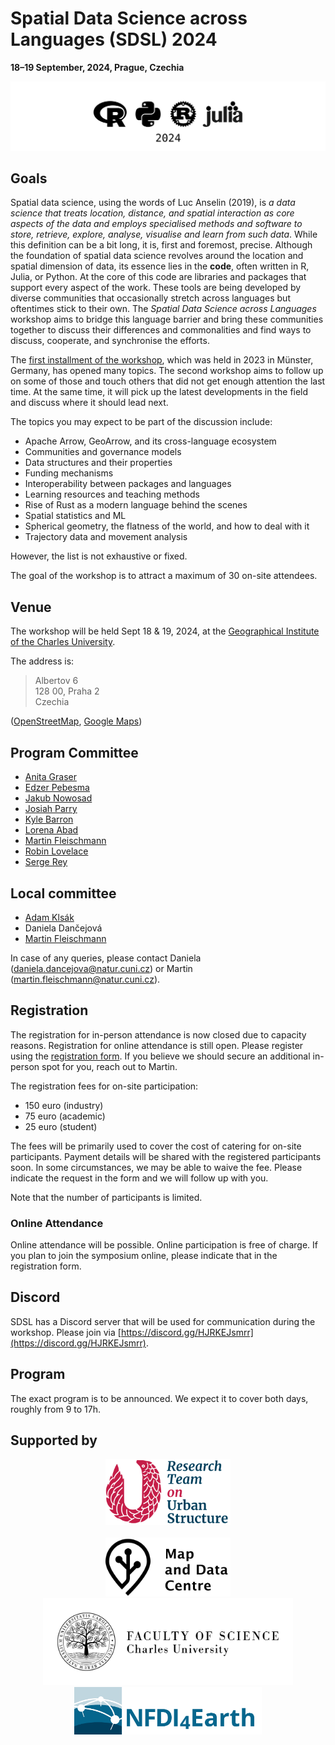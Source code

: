 # Spatial Data Science across Languages (SDSL) 2024

__18–19 September, 2024, Prague, Czechia__

![Logos of R, Rust, Julia, and Python](logos.svg)

## Goals

Spatial data science, using the words of Luc Anselin (2019), is _a data science that treats location, distance, and spatial interaction as core aspects of the data and employs specialised methods and software to store, retrieve, explore, analyse, visualise and learn from such data_. While this definition can be a bit long, it is, first and foremost, precise. Although the foundation of spatial data science revolves around the location and spatial dimension of data, its essence lies in the __code__, often written in R, Julia, or Python. At the core of this code are libraries and packages that support every aspect of the work. These tools are being developed by diverse communities that occasionally stretch across languages but oftentimes stick to their own. The _Spatial Data Science across Languages_ workshop aims to bridge this language barrier and bring these communities together to discuss their differences and commonalities and find ways to discuss, cooperate, and synchronise the efforts.

The [first installment of the workshop](https://r-spatial.org/sdsl/), which was held in 2023 in Münster, Germany, has opened many topics. The second workshop aims to follow up on some of those and touch others that did not get enough attention the last time. At the same time, it will pick up the latest developments in the field and discuss where it should lead next.

The topics you may expect to be part of the discussion include:

- Apache Arrow, GeoArrow, and its cross-language ecosystem
- Communities and governance models
- Data structures and their properties
- Funding mechanisms
- Interoperability between packages and languages
- Learning resources and teaching methods
- Rise of Rust as a modern language behind the scenes
- Spatial statistics and ML
- Spherical geometry, the flatness of the world, and how to deal with it
- Trajectory data and movement analysis

However, the list is not exhaustive or fixed.

The goal of the workshop is to attract a maximum of 30 on-site attendees.

## Venue

The workshop will be held Sept 18 & 19, 2024, at the [Geographical Institute of the Charles University](https://www.natur.cuni.cz/geography/geographical-institute?set_language=en).

The address is:

> Albertov 6<br>
> 128 00, Praha 2<br>
> Czechia<br>

([OpenStreetMap](https://osm.org/go/0J0lE_g2~?node=296674067), [Google Maps](https://maps.app.goo.gl/3hWxRhEpYAC6wH3i9))

## Program Committee

- [Anita Graser](https://anitagraser.com/)
- [Edzer Pebesma](https://www.uni-muenster.de/Geoinformatics/institute/staff/index.php/119/Edzer_Pebesma)
- [Jakub Nowosad](https://jakubnowosad.com)
- [Josiah Parry](https://josiahparry.com/)
- [Kyle Barron](https://kylebarron.dev/)
- [Lorena Abad](https://loreabad6.github.io/)
- [Martin Fleischmann](https://martinfleischmann.net/)
- [Robin Lovelace](https://www.robinlovelace.net)
- [Serge Rey](https://geography.sdsu.edu/people/bios/rey)

## Local committee

- [Adam Klsák](https://urrlab.cz/en/member/2969/)
- Daniela Dančejová
- [Martin Fleischmann](https://martinfleischmann.net/)

In case of any queries, please contact Daniela (daniela.dancejova@natur.cuni.cz) or Martin (martin.fleischmann@natur.cuni.cz).

## Registration

The registration for in-person attendance is now closed due to capacity reasons. Registration for online attendance is still open. Please register using the [registration form](https://forms.gle/WLnJYXTCRqdCJ6Bk8).
If you believe we should secure an additional in-person spot for you, reach out to Martin.

The registration fees for on-site participation:

- 150 euro (industry)
- 75 euro (academic)
- 25 euro (student)

The fees will be primarily used to cover the cost of catering for on-site participants. Payment details will be shared with the registered participants soon. In some circumstances, we may be able to waive the fee. Please indicate the request in the form and we will follow up with you.

Note that the number of participants is limited.

### Online Attendance

Online attendance will be possible. Online participation is free of charge. If you plan to join the symposium online, please indicate that in the registration form.

## Discord

SDSL has a Discord server that will be used for communication during the workshop. Please join via [https://discord.gg/HJRKEJsmrr](https://discord.gg/HJRKEJsmrr).

## Program

The exact program is to be announced. We expect it to cover both days, roughly from 9 to 17h.

## Supported by

<center>
<a href="https://uscuni.github.io/"><img src="uscuni.svg" width=200></a><br><br>
<a href="https://mdc.natur.cuni.cz/en/home/"><img src="mdc.svg" width=200></a><br>
<a href="https://natur.cuni.cz/en/"><img src="cuni.jpg" width=400></a><br>
<a href="https://www.nfdi4earth.de/"><img src="NFDI4Earth_logo.png" width=300></a>
<center>
